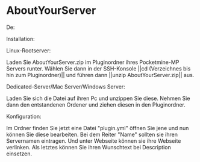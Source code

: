 # AboutYourServer

De:

Installation:

Linux-Rootserver:

Laden Sie AboutYourServer.zip im Pluginordner ihres
Pocketmine-MP Servers runter. Wählen Sie dann in der
SSH-Konsole ||cd (Verzeichnes bis hin zum Pluginordner)|| 
und führen dann ||unzip AboutYourServer.zip|| aus. 

Dedicated-Server/Mac Server/Windows Server:

Laden Sie sich die Datei auf ihren Pc und unzippen Sie diese.
Nehmen Sie dann den entstandenen Ordener und ziehen diesen 
in den Pluginordner.

Konfiguration:

Im Ordner finden Sie jetzt eine Datei "plugin.yml"
öffnen Sie jene und nun können Sie diese bearbeiten. 
Bei dem Reiter "Name" sollten sie ihren Servernamen eintragen.
Und unter Webseite können sie ihre Webseite verlinken.
Als letztes können Sie ihren Wunschtext bei Description einsetzen.
